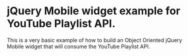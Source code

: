 jQuery Mobile widget example for YouTube Playlist API.
======================================================

This is a very basic example of how to build an Object Oriented jQuery Mobile
widget that will consume the YouTube Playlist API.